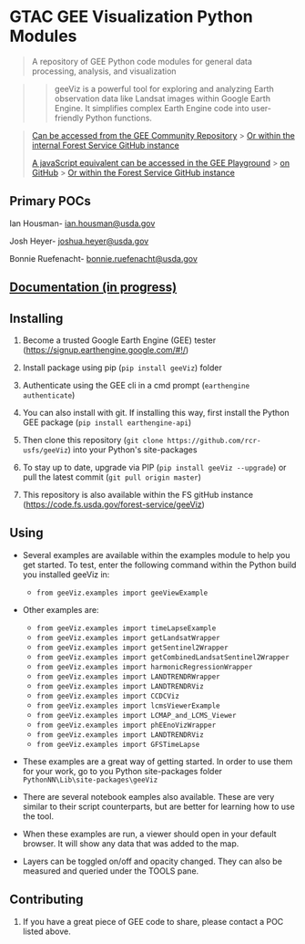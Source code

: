 # GTAC GEE Visualization Python Modules

> A repository of GEE Python code modules for general data processing, analysis, and visualization

> > geeViz is a powerful tool for exploring and analyzing Earth observation data like Landsat images within Google Earth Engine. It simplifies complex Earth Engine code into user-friendly Python functions.

> [Can be accessed from the GEE Community Repository](https://github.com/gee-community/geeViz) > [Or within the internal Forest Service GitHub instance](https://code.fs.usda.gov/forest-service/geeViz)
>
> [A javaScript equivalent can be accessed in the GEE Playground](https://earthengine.googlesource.com/users/aaronkamoske/GTAC-Modules) > [on GitHub](https://github.com/rcr-usfs/gtac-rcr-gee-js-modules.git) > [Or within the Forest Service GitHub instance](https://code.fs.usda.gov/forest-service/gtac-gee-js-modules.git)

## Primary POCs

Ian Housman- ian.housman@usda.gov

Josh Heyer- joshua.heyer@usda.gov

Bonnie Ruefenacht- bonnie.ruefenacht@usda.gov

## [Documentation (in progress)](https://gee-community.github.io/geeViz/build/html/index.html)

## Installing

1. Become a trusted Google Earth Engine (GEE) tester (<https://signup.earthengine.google.com/#!/>)
2. Install package using pip (`pip install geeViz`)
   folder
3. Authenticate using the GEE cli in a cmd prompt (`earthengine authenticate`)

4. You can also install with git. If installing this way, first install the Python GEE package (`pip install earthengine-api`)
5. Then clone this repository (`git clone https://github.com/rcr-usfs/geeViz`) into your Python's site-packages
6. To stay up to date, upgrade via PIP (`pip install geeViz --upgrade`) or pull the latest commit (`git pull origin master`)
7. This repository is also available within the FS gitHub instance (<https://code.fs.usda.gov/forest-service/geeViz>)

## Using

- Several examples are available within the examples module to help you get started. To test, enter the following command within the Python build you installed geeViz in:

  - `from geeViz.examples import geeViewExample`

- Other examples are:

  - `from geeViz.examples import timeLapseExample`
  - `from geeViz.examples import getLandsatWrapper`
  - `from geeViz.examples import getSentinel2Wrapper`
  - `from geeViz.examples import getCombinedLandsatSentinel2Wrapper`
  - `from geeViz.examples import harmonicRegressionWrapper`
  - `from geeViz.examples import LANDTRENDRWrapper`
  - `from geeViz.examples import LANDTRENDRViz`
  - `from geeViz.examples import CCDCViz`
  - `from geeViz.examples import lcmsViewerExample`
  - `from geeViz.examples import LCMAP_and_LCMS_Viewer`
  - `from geeViz.examples import phEEnoVizWrapper`
  - `from geeViz.examples import LANDTRENDRViz`
  - `from geeViz.examples import GFSTimeLapse`

- These examples are a great way of getting started. In order to use them for your work, go to you Python site-packages folder `PythonNN\Lib\site-packages\geeViz`
- There are several notebook eamples also available. These are very similar to their script counterparts, but are better for learning how to use the tool.
- When these examples are run, a viewer should open in your default browser. It will show any data that was added to the map.
- Layers can be toggled on/off and opacity changed. They can also be measured and queried under the TOOLS pane.

## Contributing

1. If you have a great piece of GEE code to share, please contact a POC listed above.
